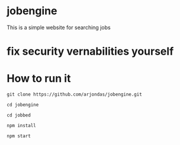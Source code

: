 # jobengine

This is a simple website for searching jobs

# fix security vernabilities yourself

# How to run it

`git clone https://github.com/arjondas/jobengine.git`

`cd jobengine`

`cd jobbed`

`npm install`

`npm start`

